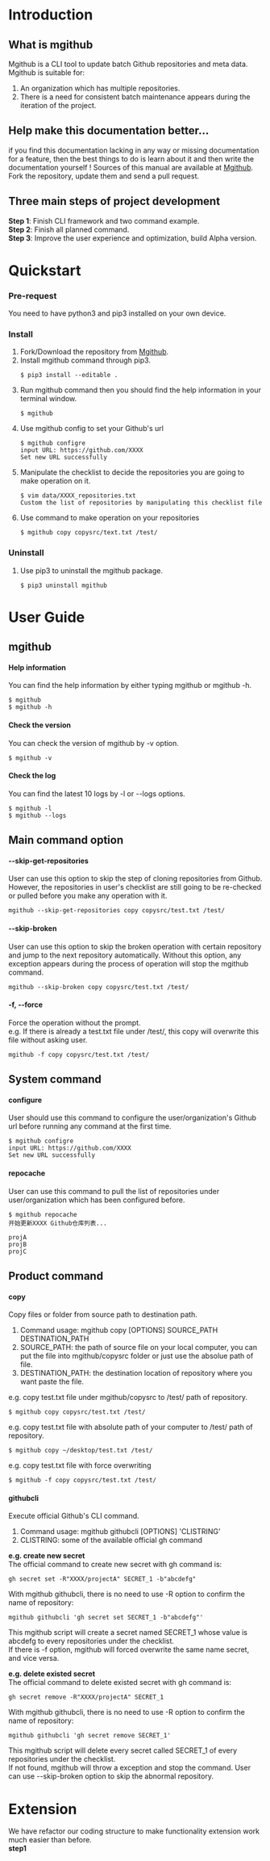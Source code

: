 # Introduction
## What is mgithub
Mgithub is a CLI tool to update batch Github repositories and meta data.<br>
Mgithub is suitable for:
1. An organization which has multiple repositories.
2. There is a need for consistent batch maintenance appears during the iteration of the project.

## Help make this documentation better...
if you find this documentation lacking in any way or missing documentation for a feature, then the best things to do
is learn about it and then write the documentation yourself ! 
Sources of this manual are available at [Mgithub](https://github.com/Websoft9/mgithub). Fork the repository, update them
and send a pull request.

## Three main steps of project development
**Step 1**: Finish CLI framework and two command example.<br>
**Step 2**: Finish all planned command. <br>
**Step 3**: Improve the user experience and optimization, build Alpha version.<br>

# Quickstart
### Pre-request
You need to have python3 and pip3 installed on your own device.
### Install
1. Fork/Download the repository from [Mgithub](https://github.com/Websoft9/mgithub).
2. Install mgithub command through pip3.
    ```
    $ pip3 install --editable .
    ```
3. Run mgithub command then you should find the help information in your terminal window.
    ```
    $ mgithub
    ```
4. Use mgithub config to set your Github's url
    ```buildoutcfg
    $ mgithub configre
    input URL: https://github.com/XXXX
    Set new URL successfully
    ```
5. Manipulate the checklist to decide the repositories you are going to make operation on it.
    ```buildoutcfg
    $ vim data/XXXX_repositories.txt
    Custom the list of repositories by manipulating this checklist file
    ```
6. Use command to make operation on your repositories
    ```buildoutcfg
    $ mgithub copy copysrc/text.txt /test/
    ```
### Uninstall
1. Use pip3 to uninstall the mgithub package.
    ```
    $ pip3 uninstall mgithub
    ```

# User Guide
## mgithub
#### Help information
You can find the help information by either typing mgithub or mgithub -h.
```
$ mgithub
$ mgithub -h
```
#### Check the version
You can check the version of mgithub by -v option.
```
$ mgithub -v
```
#### Check the log
You can find the latest 10 logs by -l or --logs options.
```
$ mgithub -l
$ mgithub --logs
```

## Main command option
#### --skip-get-repositories
User can use this option to skip the step of cloning repositories from Github. 
However, the repositories in user's checklist are still going to be re-checked or pulled before you make any operation with it.
```buildoutcfg
mgithub --skip-get-repositories copy copysrc/test.txt /test/
```
#### --skip-broken
User can use this option to skip the broken operation with certain repository and jump to the next repository automatically.
Without this option, any exception appears during the process of operation will stop the mgithub command.
```buildoutcfg
mgithub --skip-broken copy copysrc/test.txt /test/
```
#### -f, --force
Force the operation without the prompt. <br>
e.g. If there is already a test.txt file under /test/, this copy will overwrite this file without asking user.
```buildoutcfg
mgithub -f copy copysrc/test.txt /test/
```

## System command
#### configure
User should use this command to configure the user/organization's Github url before running any command at the first time.
```buildoutcfg
$ mgithub configre
input URL: https://github.com/XXXX
Set new URL successfully
```
#### repocache
User can use this command to pull the list of repositories under user/organization which has been configured before.
```buildoutcfg
$ mgithub repocache
开始更新XXXX Github仓库列表...

projA
projB
projC
```

## Product command
#### copy
Copy files or folder from source path to destination path.<br>
1. Command usage: mgithub copy [OPTIONS] SOURCE_PATH DESTINATION_PATH<br>
2. SOURCE_PATH: the path of source file on your local computer, you can put the file into mgithub/copysrc folder or just use the absolue path of file.<br>
3. DESTINATION_PATH: the destination location of repository where you want paste the file.<br>

e.g. copy test.txt file under mgithub/copysrc to /test/ path of repository.
```buildoutcfg
$ mgithub copy copysrc/test.txt /test/
```
e.g. copy test.txt file with absolute path of your computer to /test/ path of repository.
```buildoutcfg
$ mgithub copy ~/desktop/test.txt /test/
```
e.g. copy test.txt file with force overwriting
```buildoutcfg
$ mgithub -f copy copysrc/test.txt /test/
```

#### githubcli
Execute official Github's CLI command.<br>
1. Command usage: mgithub githubcli [OPTIONS] 'CLISTRING'<br>
2. CLISTRING: some of the available official gh command<br>

**e.g. create new secret**<br>
The official command to create new secret with gh command is:
```buildoutcfg
gh secret set -R"XXXX/projectA" SECRET_1 -b"abcdefg"
```
With mgithub githubcli, there is no need to use -R option to confirm the name of repository:
```buildoutcfg
mgithub githubcli 'gh secret set SECRET_1 -b"abcdefg"'
```
This mgithub script will create a secret named SECRET_1 whose value is abcdefg to every repositories under the checklist.<br>
If there is -f option, mgithub will forced overwrite the same name secret, and vice versa.

**e.g. delete existed secret**<br>
The official command to delete existed secret with gh command is:
```buildoutcfg
gh secret remove -R"XXXX/projectA" SECRET_1
```
With mgithub githubcli, there is no need to use -R option to confirm the name of repository:
```buildoutcfg
mgithub githubcli 'gh secret remove SECRET_1'
```
This mgithub script will delete every secret called SECRET_1 of every repositories under the checklist.<br>
If not found, mgithub will throw a exception and stop the command. User can use --skip-broken option to skip the 
abnormal repository.

# Extension
We have refactor our coding structure to make functionality extension work much easier than before.<br>
**step1**